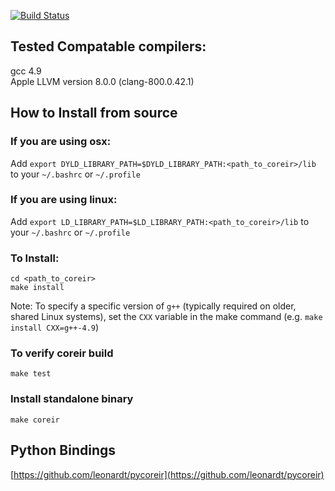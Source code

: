 [![Build Status](https://travis-ci.org/rdaly525/coreir.svg?branch=master)](https://travis-ci.org/rdaly525/coreir)

## Tested Compatable compilers:  
  gcc 4.9  
  Apple LLVM version 8.0.0 (clang-800.0.42.1)  

## How to Install from source
### If you are using osx:  
Add `export DYLD_LIBRARY_PATH=$DYLD_LIBRARY_PATH:<path_to_coreir>/lib` to your `~/.bashrc` or `~/.profile`

### If you are using linux:  
Add `export LD_LIBRARY_PATH=$LD_LIBRARY_PATH:<path_to_coreir>/lib` to your `~/.bashrc` or `~/.profile` 

### To Install:
    
    cd <path_to_coreir>
    make install
    
Note: To specify a specific version of `g++` (typically required on older, shared Linux systems), set the `CXX` variable in the make command (e.g. `make install CXX=g++-4.9`)

### To verify coreir build
    
    make test

### Install standalone binary

    make coreir

## Python Bindings
[https://github.com/leonardt/pycoreir](https://github.com/leonardt/pycoreir)
